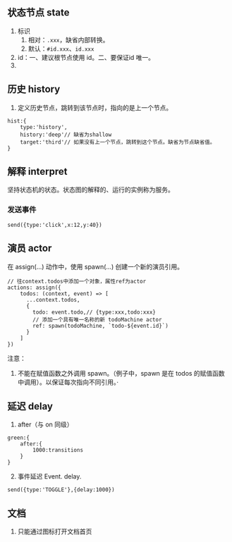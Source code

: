 ## 状态节点 state
1. 标识
	1. 相对：`.xxx`，缺省内部转换。
	2. 默认：`#id.xxx`、`id.xxx`
2. id：一、建议根节点使用 id。二、要保证id 唯一。
3. 
## 历史 history
1. 定义历史节点，跳转到该节点时，指向的是上一个节点。
```
hist:{
	type:'history',
	history:'deep'// 缺省为shallow
	target:'third'// 如果没有上一个节点，跳转到这个节点。缺省为节点缺省值。
}
```
## 解释 interpret
坚持状态机的状态。状态图的解释的、运行的实例称为服务。
### 发送事件
```
send({type:'click',x:12,y:40})
```
## 演员 actor
在 assign(...) 动作中，使用 spawn(...) 创建一个新的演员引用。
```
// 往context.todos中添加一个对象，属性ref为actor
actions: assign({
	todos: (context, event) => [
	  ...context.todos,
	  {
		todo: event.todo,// {type:xxx,todo:xxx}
		// 添加一个具有唯一名称的新 todoMachine actor
		ref: spawn(todoMachine, `todo-${event.id}`)
	  }
	]
})
```
注意：
1. 不能在赋值函数之外调用 spawn。（例子中，spawn 是在 todos 的赋值函数中调用）。以保证每次指向不同引用。·

## 延迟 delay
1. after（与 on 同级）
```
green:{
	after:{
		1000:transitions
	}
}
```
2. 事件延迟 Event. delay.
```
send({type:'TOGGLE'},{delay:1000})
```
## 文档
1. 只能通过图标打开文档首页